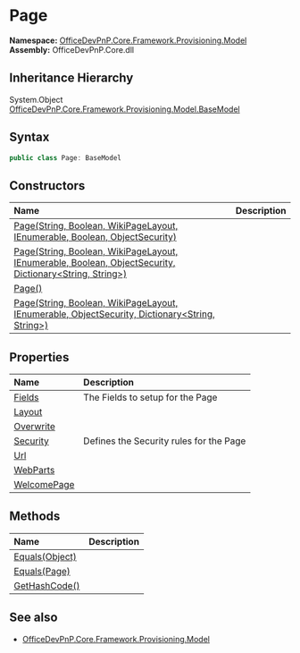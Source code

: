 # Page
  

**Namespace:** [OfficeDevPnP.Core.Framework.Provisioning.Model](OfficeDevPnP.Core.Framework.Provisioning.Model.md)  
**Assembly:** OfficeDevPnP.Core.dll  
## Inheritance Hierarchy
System.Object  
    [OfficeDevPnP.Core.Framework.Provisioning.Model.BaseModel](OfficeDevPnP.Core.Framework.Provisioning.Model.BaseModel.md)
## Syntax
```C#
public class Page: BaseModel
```
## Constructors
|**Name**|**Description**|
|:-----|:-----|
| [Page(String, Boolean, WikiPageLayout, IEnumerable<WebPart>, Boolean, ObjectSecurity)](OfficeDevPnP.Core.Framework.Provisioning.Model.Page.ctor1.md) | 
| [Page(String, Boolean, WikiPageLayout, IEnumerable<WebPart>, Boolean, ObjectSecurity, Dictionary<String, String>)](OfficeDevPnP.Core.Framework.Provisioning.Model.Page.ctor2.md) | 
| [Page()](OfficeDevPnP.Core.Framework.Provisioning.Model.Page.ctor3.md) | 
| [Page(String, Boolean, WikiPageLayout, IEnumerable<WebPart>, ObjectSecurity, Dictionary<String, String>)](OfficeDevPnP.Core.Framework.Provisioning.Model.Page.ctor4.md) | 
## Properties
|**Name**|**Description**|
|:-----|:-----|
| [Fields](OfficeDevPnP.Core.Framework.Provisioning.Model.Page.Fields.md) | The Fields to setup for the Page
| [Layout](OfficeDevPnP.Core.Framework.Provisioning.Model.Page.Layout.md) | 
| [Overwrite](OfficeDevPnP.Core.Framework.Provisioning.Model.Page.Overwrite.md) | 
| [Security](OfficeDevPnP.Core.Framework.Provisioning.Model.Page.Security.md) | Defines the Security rules for the Page
| [Url](OfficeDevPnP.Core.Framework.Provisioning.Model.Page.Url.md) | 
| [WebParts](OfficeDevPnP.Core.Framework.Provisioning.Model.Page.WebParts.md) | 
| [WelcomePage](OfficeDevPnP.Core.Framework.Provisioning.Model.Page.WelcomePage.md) | 
## Methods
|**Name**|**Description**|
|:-----|:-----|
| [Equals(Object)](OfficeDevPnP.Core.Framework.Provisioning.Model.Page.3520ddbb.md) | 
| [Equals(Page)](OfficeDevPnP.Core.Framework.Provisioning.Model.Page.fda1dc1d.md) | 
| [GetHashCode()](OfficeDevPnP.Core.Framework.Provisioning.Model.Page.1c6872bd.md) | 
## See also
- [OfficeDevPnP.Core.Framework.Provisioning.Model](OfficeDevPnP.Core.Framework.Provisioning.Model.md)
